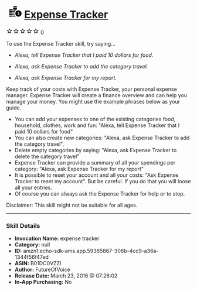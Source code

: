 # &nbsp;<img src="skill_icon" alt="Expense Tracker icon" width="36"> [Expense Tracker](http://alexa.amazon.com/#skills/amzn1.echo-sdk-ams.app.59365867-306b-4cc9-a36a-1344f56f47ed)
![0 stars](../../images/ic_star_border_black_18dp_1x.png)![0 stars](../../images/ic_star_border_black_18dp_1x.png)![0 stars](../../images/ic_star_border_black_18dp_1x.png)![0 stars](../../images/ic_star_border_black_18dp_1x.png)![0 stars](../../images/ic_star_border_black_18dp_1x.png) 0

To use the Expense Tracker skill, try saying...

* *Alexa, tell Expense Tracker that I paid 10 dollars for food.*

* *Alexa, ask Expense Tracker to add the category travel.*

* *Alexa, ask Expense Tracker for my report.*

Keep track of your costs with Expense Tracker, your personal expense manager. Expense Tracker will create a finance overview and can help you manage your money.
You might use the example phrases below as your guide.

- You can add your expenses to one of the existing categories food, household, clothes, work and fun: "Alexa, tell Expense Tracker that I paid 10 dollars for food"
- You can also create new categories: "Alexa, ask Expense Tracker to add the category travel",
- Delete empty categories by saying: "Alexa, ask Expense Tracker to delete the category travel"
- Expense Tracker can provide a summary of all your spendings per category: "Alexa, ask Expense Tracker for my report"
- It is possible to reset your account and all your costs: "Ask Expense Tracker to reset my account". But be careful. If you do that you will loose all your entries.
- Of course you can always ask the Expense Tracker for help or to stop.

Disclaimer: This skill might not be suitable for all ages.

***

### Skill Details

* **Invocation Name:** expense tracker
* **Category:** null
* **ID:** amzn1.echo-sdk-ams.app.59365867-306b-4cc9-a36a-1344f56f47ed
* **ASIN:** B01DC0VZZI
* **Author:** FutureOfVoice
* **Release Date:** March 23, 2016 @ 07:26:02
* **In-App Purchasing:** No
